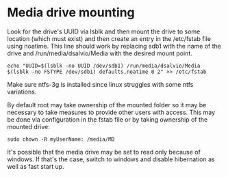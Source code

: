 # Media drive mounting
Look for the drive's UUID via lsblk and then mount the drive to some location (which must exist) and then create an entry in the /etc/fstab file using noatime. This line should work by replacing sdb1 with the name of the drive and /run/media/dsalvio/Media with the desired mount point.

    echo "UUID=$(lsblk -no UUID /dev/sdb1) /run/media/dsalvio/Media $(lsblk -no FSTYPE /dev/sdb1) defaults,noatime 0 2" >> /etc/fstab 

Make sure ntfs-3g is installed since linux struggles with some ntfs variations.

By default root may take ownership of the mounted folder so it may be necessary to take measures to provide other users with access. This may be done via configuration in the fstab file or by taking ownership of the mounted drive:

    sudo chown -R myUserName: /media/MD

It's possible that the media drive may be set to read only because of windows. If that's the case, switch to windows and disable hibernation as well as fast start up.
